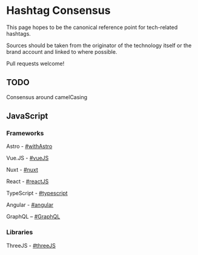 # Hashtag Consensus
This page hopes to be the canonical reference point for tech-related hashtags.

Sources should be taken from the originator of the technology itself or the brand account and linked to where possible.

Pull requests welcome!

## TODO

Consensus around camelCasing

## JavaScript

### Frameworks

Astro - [#withAstro](https://m.webtoo.ls/@astro)

Vue.JS - [#vueJS](https://twitter.com/vuejs/status/1176118401539833857)

Nuxt - [#nuxt](https://mastodon.roe.dev/@daniel/110650232036899362)

React - [#reactJS](https://twitter.com/reactjs/status/352505698237689857)

TypeScript - [#typescript](https://twitter.com/typescript/status/347070411906899968)

Angular - [#angular](https://twitter.com/angular/status/992163488930791424)

GraphQL – [#GraphQL](https://twitter.com/GraphQL/status/1678540049657352192) 

### Libraries

ThreeJS - [#threeJS](https://twitter.com/mrdoob/status/1660947596201046016) 
